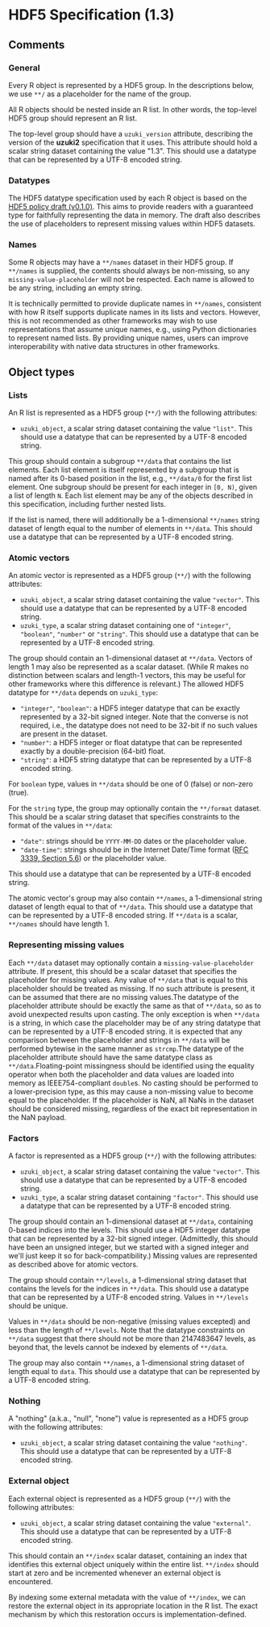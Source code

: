

# HDF5 Specification (1.3)

## Comments

### General

Every R object is represented by a HDF5 group.
In the descriptions below, we use `**/` as a placeholder for the name of the group.

All R objects should be nested inside an R list.
In other words, the top-level HDF5 group should represent an R list.

The top-level group should have a `uzuki_version` attribute, describing the version of the **uzuki2** specification that it uses.
This attribute should hold a scalar string dataset containing the value "1.3".
This should use a datatype that can be represented by a UTF-8 encoded string.

### Datatypes

The HDF5 datatype specification used by each R object is based on the [HDF5 policy draft (v0.1.0)](https://github.com/ArtifactDB/Bioc-HDF5-policy/tree/v0.1.0).
This aims to provide readers with a guaranteed type for faithfully representing the data in memory.
The draft also describes the use of placeholders to represent missing values within HDF5 datasets.

### Names 

Some R objects may have a `**/names` dataset in their HDF5 group.
If `**/names` is supplied, the contents should always be non-missing, so any `missing-value-placeholder` will not be respected.
Each name is allowed to be any string, including an empty string.

It is technically permitted to provide duplicate names in `**/names`, consistent with how R itself supports duplicate names in its lists and vectors.
However, this is not recommended as other frameworks may wish to use representations that assume unique names, e.g., using Python dictionaries to represent named lists.
By providing unique names, users can improve interoperability with native data structures in other frameworks.

## Object types

### Lists

An R list is represented as a HDF5 group (`**/`) with the following attributes:

- `uzuki_object`, a scalar string dataset containing the value `"list"`.
  This should use a datatype that can be represented by a UTF-8 encoded string.

This group should contain a subgroup `**/data` that contains the list elements.
Each list element is itself represented by a subgroup that is named after its 0-based position in the list, e.g., `**/data/0` for the first list element.
One subgroup should be present for each integer in `[0, N)`, given a list of length `N`.
Each list element may be any of the objects described in this specification, including further nested lists.

If the list is named, there will additionally be a 1-dimensional `**/names` string dataset of length equal to the number of elements in `**/data`.
This should use a datatype that can be represented by a UTF-8 encoded string.

### Atomic vectors

An atomic vector is represented as a HDF5 group (`**/`) with the following attributes:

- `uzuki_object`, a scalar string dataset containing the value `"vector"`.
  This should use a datatype that can be represented by a UTF-8 encoded string.
- `uzuki_type`, a scalar string dataset containing one of `"integer"`, `"boolean"`, `"number"` or `"string"`.
  This should use a datatype that can be represented by a UTF-8 encoded string.

The group should contain an 1-dimensional dataset at `**/data`.
Vectors of length 1 may also be represented as a scalar dataset.
(While R makes no distinction between scalars and length-1 vectors, this may be useful for other frameworks where this difference is relevant.)
The allowed HDF5 datatype for `**/data` depends on `uzuki_type`:

- `"integer"`, `"boolean"`: a HDF5 integer datatype that can be exactly represented by a 32-bit signed integer.
  Note that the converse is not required, i.e., the datatype does not need to be 32-bit if no such values are present in the dataset.
- `"number"`: a HDF5 integer or float datatype that can be represented exactly by a double-precision (64-bit) float.
- `"string"`: a HDF5 string datatype that can be represented by a UTF-8 encoded string.


For `boolean` type, values in `**/data` should be one of 0 (false) or non-zero (true).

For the `string` type, the group may optionally contain the `**/format` dataset.
This should be a scalar string dataset that specifies constraints to the format of the values in `**/data`:

- `"date"`: strings should be `YYYY-MM-DD` dates or the placeholder value.
- `"date-time"`: strings should be in the Internet Date/Time format ([RFC 3339, Section 5.6](https://www.rfc-editor.org/rfc/rfc3339#section-5.6)) or the placeholder value.

This should use a datatype that can be represented by a UTF-8 encoded string.

The atomic vector's group may also contain `**/names`, a 1-dimensional string dataset of length equal to that of `**/data`.
This should use a datatype that can be represented by a UTF-8 encoded string.
If `**/data` is a scalar, `**/names` should have length 1.

### Representing missing values

Each `**/data` dataset may optionally contain a `missing-value-placeholder` attribute.
If present, this should be a scalar dataset that specifies the placeholder for missing values.
Any value of `**/data` that is equal to this placeholder should be treated as missing.
If no such attribute is present, it can be assumed that there are no missing values.The datatype of the placeholder attribute should be exactly the same as that of `**/data`, so as to avoid unexpected results upon casting.
The only exception is when `**/data` is a string, in which case the placeholder may be of any string datatype that can be represented by a UTF-8 encoded string.
it is expected that any comparison between the placeholder and strings in `**/data` will be performed bytewise in the same manner as `strcmp`.The datatype of the placeholder attribute should have the same datatype class as `**/data`.Floating-point missingness should be identified using the equality operator when both the placeholder and data values are loaded into memory as IEEE754-compliant `double`s.
No casting should be performed to a lower-precision type, as this may cause a non-missing value to become equal to the placeholder.
If the placeholder is NaN, all NaNs in the dataset should be considered missing, regardless of the exact bit representation in the NaN payload.

### Factors

A factor is represented as a HDF5 group (`**/`) with the following attributes:

- `uzuki_object`, a scalar string dataset containing the value `"vector"`.
  This should use a datatype that can be represented by a UTF-8 encoded string.
- `uzuki_type`, a scalar string dataset containing `"factor"`.
  This should use a datatype that can be represented by a UTF-8 encoded string.

The group should contain an 1-dimensional dataset at `**/data`, containing 0-based indices into the levels.
This should use a HDF5 integer datatype that can be represented by a 32-bit signed integer.
(Admittedly, this should have been an unsigned integer, but we started with a signed integer and we'll just keep it so for back-compatibility.)
Missing values are represented as described above for atomic vectors.

The group should contain `**/levels`, a 1-dimensional string dataset that contains the levels for the indices in `**/data`.
This should use a datatype that can be represented by a UTF-8 encoded string.
Values in `**/levels` should be unique.

Values in `**/data` should be non-negative (missing values excepted) and less than the length of `**/levels`.
Note that the datatype constraints on `**/data` suggest that there should not be more than 2147483647 levels,
as beyond that, the levels cannot be indexed by elements of `**/data`.

The group may also contain `**/names`, a 1-dimensional string dataset of length equal to `data`.
This should use a datatype that can be represented by a UTF-8 encoded string.



### Nothing

A "nothing" (a.k.a., "null", "none") value is represented as a HDF5 group with the following attributes:

- `uzuki_object`, a scalar string dataset containing the value `"nothing"`.
  This should use a datatype that can be represented by a UTF-8 encoded string.

### External object

Each external object is represented as a HDF5 group (`**/`) with the following attributes:

- `uzuki_object`, a scalar string dataset containing the value `"external"`.
  This should use a datatype that can be represented by a UTF-8 encoded string.

This should contain an `**/index` scalar dataset, containing an index that identifies this external object uniquely within the entire list.
`**/index` should start at zero and be incremented whenever an external object is encountered. 

By indexing some external metadata with the value of `**/index`, we can restore the external object in its appropriate location in the R list.
The exact mechanism by which this restoration occurs is implementation-defined.
